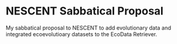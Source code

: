 NESCENT Sabbatical Proposal
===========================

My sabbatical proposal to NESCENT to add evolutionary data and integrated ecoevolutioary datasets to the EcoData Retriever.